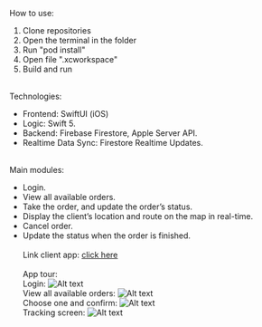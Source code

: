 How to use:
   1. Clone repositories
   2. Open the terminal in the folder
   3. Run "pod install"
   4. Open file ".xcworkspace"
   5. Build and run<br><br>
   
Technologies:<br>
- Frontend: SwiftUI (iOS)<br>
- Logic: Swift 5.<br>
- Backend: Firebase Firestore, Apple Server API.<br>
- Realtime Data Sync: Firestore Realtime Updates.<br><br>

Main modules:<br>
- Login.
- View all available orders.
- Take the order, and update the order’s status.
- Display the client’s location and route on the map in real-time.
- Cancel order.
- Update the status when the order is finished.<br><br>
 Link client app: [click here](https://github.com/trungthanh324/NeFood_Client.git)<br><br>
App tour:<br>
Login:
 ![Alt text](https://github.com/trungthanh324/NeFood_Shipper/blob/43de8c11239938f3279af6cc551f3044278a090c/IMG_2545.PNG)<br>
View all available orders:
 ![Alt text](https://github.com/trungthanh324/NeFood_Shipper/blob/43de8c11239938f3279af6cc551f3044278a090c/IMG_2547.PNG)<br>
 Choose one and confirm:
 ![Alt text](https://github.com/trungthanh324/NeFood_Shipper/blob/43de8c11239938f3279af6cc551f3044278a090c/IMG_2548.PNG)<br>
 Tracking screen:
 ![Alt text](https://github.com/trungthanh324/NeFood_Shipper/blob/43de8c11239938f3279af6cc551f3044278a090c/IMG_2549.PNG)<br><br>









